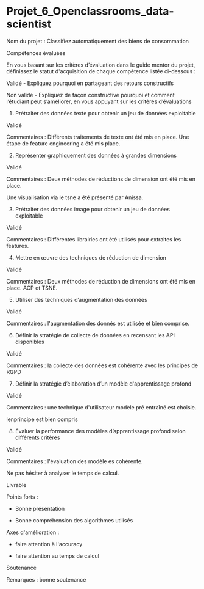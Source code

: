 # Projet_6_Openclassrooms_data-scientist
Nom du projet : Classifiez automatiquement des biens de consommation

Compétences évaluées

En vous basant sur les critères d’évaluation dans le guide mentor du projet, définissez le statut d'acquisition de chaque compétence listée ci-dessous :

Validé - Expliquez pourquoi en partageant des retours constructifs

Non validé - Expliquez de façon constructive pourquoi et comment l’étudiant peut s’améliorer, en vous appuyant sur les critères d’évaluations

1. Prétraiter des données texte pour obtenir un jeu de données exploitable

Validé 

Commentaires : Différents traitements de texte ont été mis en place. Une étape de feature engineering a été mis place.

2. Représenter graphiquement des données à grandes dimensions

Validé

Commentaires : Deux méthodes de réductions de dimension ont été mis en place.

Une visualisation via le tsne a été présenté par Anissa.

3. Prétraiter des données image pour obtenir un jeu de données exploitable

Validé 

Commentaires : Différentes librairies ont été utilisés pour extraites les features.

4. Mettre en œuvre des techniques de réduction de dimension

Validé

Commentaires : Deux méthodes de réduction de dimensions ont été mis en place. ACP et TSNE.

5. Utiliser des techniques d’augmentation des données

Validé

Commentaires : l'augmentation des donnés est utilisée et bien comprise.

6. Définir la stratégie de collecte de données en recensant les API disponibles

Validé 

Commentaires : la collecte des données est cohérente avec les principes de RGPD

7. Définir la stratégie d’élaboration d’un modèle d'apprentissage profond

Validé

Commentaires : une technique d'utilisateur modèle pré entraîné est choisie.

lenprincipe est bien compris

8. Évaluer la performance des modèles d’apprentissage profond selon différents critères

Validé

Commentaires : l'évaluation des modèle es cohérente.

Ne pas hésiter à analyser le temps de calcul.

Livrable

Points forts :

- Bonne présentation 

- Bonne compréhension des algorithmes utilisés 

Axes d'amélioration :

- faire attention à l'accuracy

- faire attention au temps de calcul

Soutenance

Remarques : bonne soutenance 
